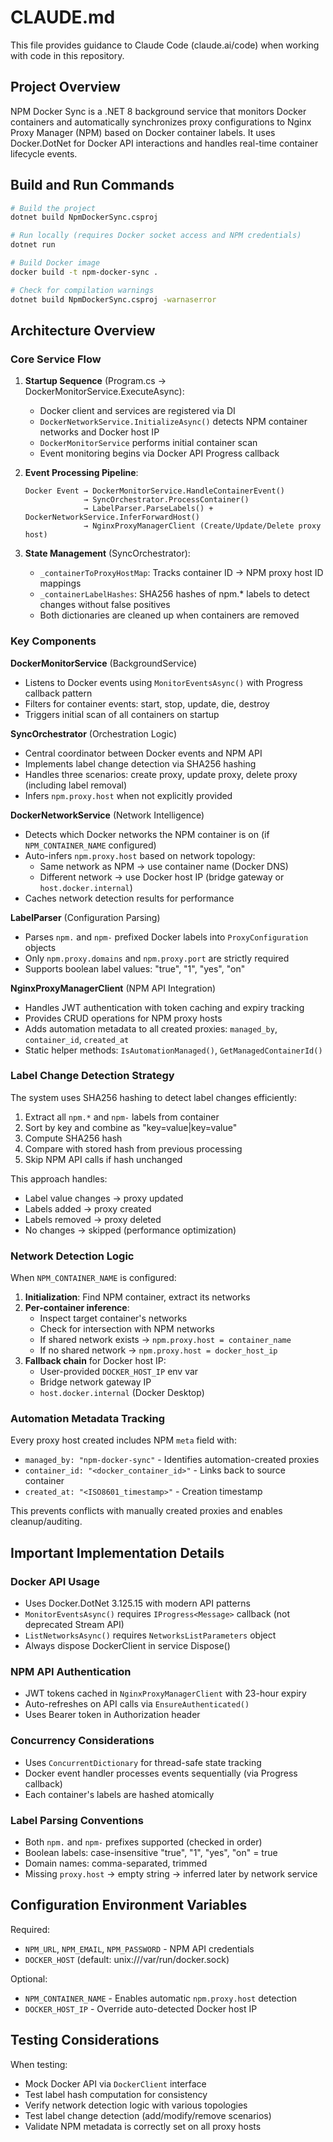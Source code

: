 # CLAUDE.md

This file provides guidance to Claude Code (claude.ai/code) when working with code in this repository.

## Project Overview

NPM Docker Sync is a .NET 8 background service that monitors Docker containers and automatically synchronizes proxy configurations to Nginx Proxy Manager (NPM) based on Docker container labels. It uses Docker.DotNet for Docker API interactions and handles real-time container lifecycle events.

## Build and Run Commands

```bash
# Build the project
dotnet build NpmDockerSync.csproj

# Run locally (requires Docker socket access and NPM credentials)
dotnet run

# Build Docker image
docker build -t npm-docker-sync .

# Check for compilation warnings
dotnet build NpmDockerSync.csproj -warnaserror
```

## Architecture Overview

### Core Service Flow

1. **Startup Sequence** (Program.cs → DockerMonitorService.ExecuteAsync):
   - Docker client and services are registered via DI
   - `DockerNetworkService.InitializeAsync()` detects NPM container networks and Docker host IP
   - `DockerMonitorService` performs initial container scan
   - Event monitoring begins via Docker API Progress<Message> callback

2. **Event Processing Pipeline**:
   ```
   Docker Event → DockerMonitorService.HandleContainerEvent()
                → SyncOrchestrator.ProcessContainer()
                → LabelParser.ParseLabels() + DockerNetworkService.InferForwardHost()
                → NginxProxyManagerClient (Create/Update/Delete proxy host)
   ```

3. **State Management** (SyncOrchestrator):
   - `_containerToProxyHostMap`: Tracks container ID → NPM proxy host ID mappings
   - `_containerLabelHashes`: SHA256 hashes of npm.* labels to detect changes without false positives
   - Both dictionaries are cleaned up when containers are removed

### Key Components

**DockerMonitorService** (BackgroundService)
- Listens to Docker events using `MonitorEventsAsync()` with Progress callback pattern
- Filters for container events: start, stop, update, die, destroy
- Triggers initial scan of all containers on startup

**SyncOrchestrator** (Orchestration Logic)
- Central coordinator between Docker events and NPM API
- Implements label change detection via SHA256 hashing
- Handles three scenarios: create proxy, update proxy, delete proxy (including label removal)
- Infers `npm.proxy.host` when not explicitly provided

**DockerNetworkService** (Network Intelligence)
- Detects which Docker networks the NPM container is on (if `NPM_CONTAINER_NAME` configured)
- Auto-infers `npm.proxy.host` based on network topology:
  - Same network as NPM → use container name (Docker DNS)
  - Different network → use Docker host IP (bridge gateway or `host.docker.internal`)
- Caches network detection results for performance

**LabelParser** (Configuration Parsing)
- Parses `npm.` and `npm-` prefixed Docker labels into `ProxyConfiguration` objects
- Only `npm.proxy.domains` and `npm.proxy.port` are strictly required
- Supports boolean label values: "true", "1", "yes", "on"

**NginxProxyManagerClient** (NPM API Integration)
- Handles JWT authentication with token caching and expiry tracking
- Provides CRUD operations for NPM proxy hosts
- Adds automation metadata to all created proxies: `managed_by`, `container_id`, `created_at`
- Static helper methods: `IsAutomationManaged()`, `GetManagedContainerId()`

### Label Change Detection Strategy

The system uses SHA256 hashing to detect label changes efficiently:

1. Extract all `npm.*` and `npm-` labels from container
2. Sort by key and combine as "key=value|key=value"
3. Compute SHA256 hash
4. Compare with stored hash from previous processing
5. Skip NPM API calls if hash unchanged

This approach handles:
- Label value changes → proxy updated
- Labels added → proxy created
- Labels removed → proxy deleted
- No changes → skipped (performance optimization)

### Network Detection Logic

When `NPM_CONTAINER_NAME` is configured:

1. **Initialization**: Find NPM container, extract its networks
2. **Per-container inference**:
   - Inspect target container's networks
   - Check for intersection with NPM networks
   - If shared network exists → `npm.proxy.host = container_name`
   - If no shared network → `npm.proxy.host = docker_host_ip`
3. **Fallback chain** for Docker host IP:
   - User-provided `DOCKER_HOST_IP` env var
   - Bridge network gateway IP
   - `host.docker.internal` (Docker Desktop)

### Automation Metadata Tracking

Every proxy host created includes NPM `meta` field with:
- `managed_by: "npm-docker-sync"` - Identifies automation-created proxies
- `container_id: "<docker_container_id>"` - Links back to source container
- `created_at: "<ISO8601_timestamp>"` - Creation timestamp

This prevents conflicts with manually created proxies and enables cleanup/auditing.

## Important Implementation Details

### Docker API Usage
- Uses Docker.DotNet 3.125.15 with modern API patterns
- `MonitorEventsAsync()` requires `IProgress<Message>` callback (not deprecated Stream API)
- `ListNetworksAsync()` requires `NetworksListParameters` object
- Always dispose DockerClient in service Dispose()

### NPM API Authentication
- JWT tokens cached in `NginxProxyManagerClient` with 23-hour expiry
- Auto-refreshes on API calls via `EnsureAuthenticated()`
- Uses Bearer token in Authorization header

### Concurrency Considerations
- Uses `ConcurrentDictionary` for thread-safe state tracking
- Docker event handler processes events sequentially (via Progress callback)
- Each container's labels are hashed atomically

### Label Parsing Conventions
- Both `npm.` and `npm-` prefixes supported (checked in order)
- Boolean labels: case-insensitive "true", "1", "yes", "on" = true
- Domain names: comma-separated, trimmed
- Missing `proxy.host` → empty string → inferred later by network service

## Configuration Environment Variables

Required:
- `NPM_URL`, `NPM_EMAIL`, `NPM_PASSWORD` - NPM API credentials
- `DOCKER_HOST` (default: unix:///var/run/docker.sock)

Optional:
- `NPM_CONTAINER_NAME` - Enables automatic `npm.proxy.host` detection
- `DOCKER_HOST_IP` - Override auto-detected Docker host IP

## Testing Considerations

When testing:
- Mock Docker API via `DockerClient` interface
- Test label hash computation for consistency
- Verify network detection logic with various topologies
- Test label change detection (add/modify/remove scenarios)
- Validate NPM metadata is correctly set on all proxy hosts
